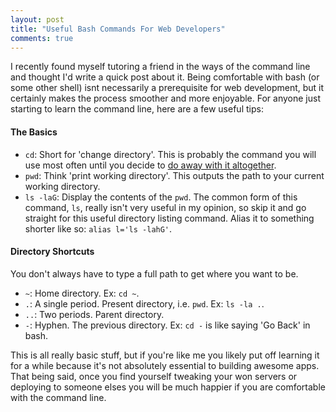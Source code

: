 ```yaml
---
layout: post
title: "Useful Bash Commands For Web Developers"
comments: true
---
```


I recently found myself tutoring a friend in the ways of the command line and thought I'd write a quick post about it. Being comfortable with bash (or some other shell) isnt necessarily a prerequisite for web development, but it certainly makes the process smoother and more enjoyable. For anyone just starting to learn the command line, here are a few useful tips:

#### The Basics

- `cd`: Short for 'change directory'. This is probably the command you will use most often until you decide to [do away with it altogether][autocd].
- `pwd`: Think 'print working directory'. This outputs the path to your current working directory.
- `ls -laG`: Display the contents of the `pwd`. The common form of this command, `ls`, really isn't very useful in my opinion, so skip it and go straight for this useful directory listing command. Alias it to something shorter like so: `alias l='ls -lahG'`.

[autocd]: http://stackoverflow.com/questions/890086/bash-blank-alias-to-cd

#### Directory Shortcuts

You don't always have to type a full path to get where you want to be.

- `~`: Home directory. Ex: `cd ~`.
- `.`: A single period. Present directory, i.e. `pwd`. Ex: `ls -la .`.
- `..`: Two periods. Parent directory.
- `-`: Hyphen. The previous directory. Ex: `cd -` is like saying 'Go Back' in bash.

This is all really basic stuff, but if you're like me you likely put off learning it for a while because it's not absolutely essential to building awesome apps. That being said, once you find yourself tweaking your won servers or deploying to someone elses you will be much happier if you are comfortable with the command line.
